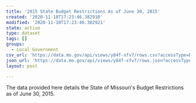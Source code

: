 ```yaml
---
title: '2015 State Budget Restrictions As of June 30, 2015'
created: '2020-11-10T17:23:46.382910'
modified: '2020-11-10T17:23:46.382921'
state: active
type: dataset
tags: []
groups:
  - Local Government
csv_url: 'https://data.mo.gov/api/views/y84f-xfv7/rows.csv?accessType=DOWNLOAD'
json_url: 'https://data.mo.gov/api/views/y84f-xfv7/rows.json?accessType=DOWNLOAD'
layout: post

---
```

The data provided here details the State of Missouri's Budget Restrictions as of June 30, 2015.
